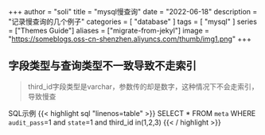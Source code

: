 +++
author = "soli"
title = "mysql慢查询"
date = "2022-06-18"
description = "记录慢查询的几个例子"
categories = [
"database"
]
tags = [
"mysql"
]
series = ["Themes Guide"]
aliases = ["migrate-from-jekyl"]
image = "https://someblogs.oss-cn-shenzhen.aliyuncs.com/thumb/img1.png"
+++
<!--more-->
## 字段类型与查询类型不一致导致不走索引
> third_id字段类型是varchar，参数传的却是数字，这种情况下不会走索引，导致慢查<br/>

SQL示例
{{< highlight sql "linenos=table" >}}
SELECT * FROM `meta` WHERE `audit_pass`=1 and `state`=1 and third_id in(1,2,3)
{{< / highlight >}}